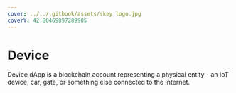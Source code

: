 ```yaml
---
cover: ../../.gitbook/assets/skey logo.jpg
coverY: 42.80469897209985
---
```


# Device

Device dApp is a blockchain account representing a physical entity - an IoT device, car, gate, or something else connected to the Internet.

